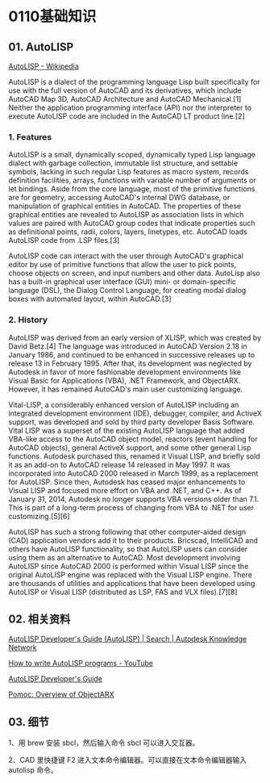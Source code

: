 # 0110基础知识

## 01. AutoLISP

[AutoLISP - Wikipedia](https://en.wikipedia.org/wiki/AutoLISP)

AutoLISP is a dialect of the programming language Lisp built specifically for use with the full version of AutoCAD and its derivatives, which include AutoCAD Map 3D, AutoCAD Architecture and AutoCAD Mechanical.[1] Neither the application programming interface (API) nor the interpreter to execute AutoLISP code are included in the AutoCAD LT product line.[2]

### 1. Features

AutoLISP is a small, dynamically scoped, dynamically typed Lisp language dialect with garbage collection, immutable list structure, and settable symbols, lacking in such regular Lisp features as macro system, records definition facilities, arrays, functions with variable number of arguments or let bindings. Aside from the core language, most of the primitive functions are for geometry, accessing AutoCAD's internal DWG database, or manipulation of graphical entities in AutoCAD. The properties of these graphical entities are revealed to AutoLISP as association lists in which values are paired with AutoCAD group codes that indicate properties such as definitional points, radii, colors, layers, linetypes, etc. AutoCAD loads AutoLISP code from .LSP files.[3]

AutoLISP code can interact with the user through AutoCAD's graphical editor by use of primitive functions that allow the user to pick points, choose objects on screen, and input numbers and other data. AutoLisp also has a built-in graphical user interface (GUI) mini- or domain-specific language (DSL), the Dialog Control Language, for creating modal dialog boxes with automated layout, within AutoCAD.[3]

### 2. History

AutoLISP was derived from an early version of XLISP, which was created by David Betz.[4] The language was introduced in AutoCAD Version 2.18 in January 1986, and continued to be enhanced in successive releases up to release 13 in February 1995. After that, its development was neglected by Autodesk in favor of more fashionable development environments like Visual Basic for Applications (VBA), .NET Framework, and ObjectARX. However, it has remained AutoCAD's main user customizing language.

Vital-LISP, a considerably enhanced version of AutoLISP including an integrated development environment (IDE), debugger, compiler, and ActiveX support, was developed and sold by third party developer Basis Software. Vital LISP was a superset of the existing AutoLISP language that added VBA-like access to the AutoCAD object model, reactors (event handling for AutoCAD objects), general ActiveX support, and some other general Lisp functions. Autodesk purchased this, renamed it Visual LISP, and briefly sold it as an add-on to AutoCAD release 14 released in May 1997. It was incorporated into AutoCAD 2000 released in March 1999, as a replacement for AutoLISP. Since then, Autodesk has ceased major enhancements to Visual LISP and focused more effort on VBA and .NET, and C++. As of January 31, 2014, Autodesk no longer supports VBA versions older than 7.1. This is part of a long-term process of changing from VBA to .NET for user customizing.[5][6]

AutoLISP has such a strong following that other computer-aided design (CAD) application vendors add it to their products. Bricscad, IntelliCAD and others have AutoLISP functionality, so that AutoLISP users can consider using them as an alternative to AutoCAD. Most development involving AutoLISP since AutoCAD 2000 is performed within Visual LISP since the original AutoLISP engine was replaced with the Visual LISP engine. There are thousands of utilities and applications that have been developed using AutoLISP or Visual LISP (distributed as LSP, FAS and VLX files).[7][8]

## 02. 相关资料

[AutoLISP Developer's Guide (AutoLISP) | Search | Autodesk Knowledge Network](https://knowledge.autodesk.com/search-result/caas/CloudHelp/cloudhelp/2018/ENU/AutoCAD-AutoLISP/files/GUID-265AADB3-FB89-4D34-AA9D-6ADF70FF7D4B-htm.html)

[How to write AutoLISP programs - YouTube](https://www.youtube.com/watch?v=bBep15gyTl0)

[AutoLISP Developer's Guide](http://entercad.ru/acad_alg.en/)

[Pomoc: Overview of ObjectARX](http://help.autodesk.com/view/OARX/2018/PLK/?guid=GUID-9B4F6629-8B7D-460B-802B-6D2C25966994)

## 03. 细节

1、用 brew 安装 sbcl，然后输入命令 sbcl 可以进入交互器。

2、CAD 里快捷键 F2 进入文本命令编辑器。可以直接在文本命令编辑器输入 autolisp 命令。



